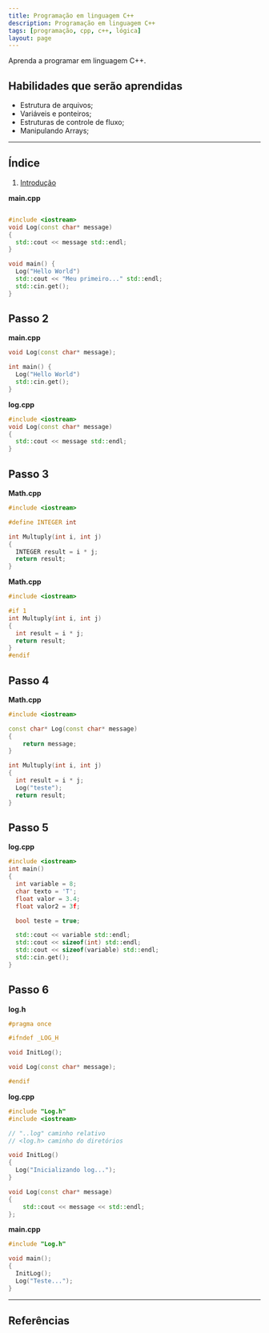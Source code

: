 ```yaml
---
title: Programação em linguagem C++
description: Programação em linguagem C++
tags: [programação, cpp, c++, lógica]
layout: page
---
```


Aprenda a programar em linguagem C++.  

## Habilidades que serão aprendidas  
- Estrutura de arquivos;     
- Variáveis e ponteiros;
- Estruturas de controle de fluxo;
- Manipulando Arrays;

---

##  Índice
1. [Introdução](#1)

**main.cpp**

```cpp

#include <iostream>
void Log(const char* message)
{
  std::cout << message std::endl;
}

void main() {
  Log("Hello World")
  std::cout << "Meu primeiro..." std::endl;
  std::cin.get();
}
```

## Passo 2
**main.cpp**

```cpp
void Log(const char* message);

int main() {
  Log("Hello World")
  std::cin.get();
}
```

**log.cpp**

```cpp
#include <iostream>
void Log(const char* message)
{
  std::cout << message std::endl;
}
```

## Passo 3
**Math.cpp**

```cpp
#include <iostream>

#define INTEGER int

int Multuply(int i, int j)
{
  INTEGER result = i * j;
  return result;
}
```

**Math.cpp**

```cpp
#include <iostream>

#if 1
int Multuply(int i, int j)
{
  int result = i * j;
  return result;
}
#endif
```

## Passo 4
**Math.cpp**

```cpp
#include <iostream>

const char* Log(const char* message)
{
    return message;
}

int Multuply(int i, int j)
{
  int result = i * j;
  Log("teste");
  return result;
}
```

## Passo 5

**log.cpp**

```cpp
#include <iostream>
int main()
{
  int variable = 8;
  char texto = 'T';  
  float valor = 3.4;
  float valor2 = 3f;

  bool teste = true;

  std::cout << variable std::endl;
  std::cout << sizeof(int) std::endl;
  std::cout << sizeof(variable) std::endl;
  std::cin.get();
}
```

## Passo 6

**log.h**

```cpp
#pragma once

#ifndef _LOG_H

void InitLog();

void Log(const char* message);

#endif

```

**log.cpp**

```cpp
#include "Log.h"
#include <iostream>

// "..log" caminho relativo
// <log.h> caminho do diretórios

void InitLog()
{
  Log("Inicializando log...");
}

void Log(const char* message)
{
    std::cout << message << std::endl;
};

```

**main.cpp**
```cpp
#include "Log.h"

void main();
{
  InitLog();
  Log("Teste...");
}

```


***
## Referências
